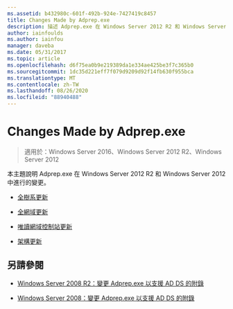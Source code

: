```yaml
---
ms.assetid: b432980c-601f-492b-924e-7427419c8457
title: Changes Made by Adprep.exe
description: 描述 Adprep.exe 在 Windows Server 2012 R2 和 Windows Server 2012 中進行的變更
author: iainfoulds
ms.author: iainfou
manager: daveba
ms.date: 05/31/2017
ms.topic: article
ms.openlocfilehash: d6f75ea0b9e219389da1e334ae425be3f7c365b0
ms.sourcegitcommit: 1dc35d221eff7f079d9209d92f14fb630f955bca
ms.translationtype: MT
ms.contentlocale: zh-TW
ms.lasthandoff: 08/26/2020
ms.locfileid: "88940488"
---
```

# <a name="changes-made-by-adprepexe"></a>Changes Made by Adprep.exe

> 適用於：Windows Server 2016、Windows Server 2012 R2、Windows Server 2012

本主題說明 Adprep.exe 在 Windows Server 2012 R2 和 Windows Server 2012 中進行的變更。

- [全樹系更新](../../../ad-ds/deploy/RODC/Forest-Wide-Updates.md)

- [全網域更新](../../../ad-ds/deploy/Domain-Wide-Updates.md)

- [唯讀網域控制站更新](../../../ad-ds/deploy/RODC/Read-Only-Domain-Controller-Updates.md)

- [架構更新](../../../ad-ds/deploy/Schema-Updates.md)

## <a name="see-also"></a>另請參閱

- [Windows Server 2008 R2：變更 Adprep.exe 以支援 AD DS 的附錄](/previous-versions/windows/it-pro/windows-server-2008-R2-and-2008/dd378876(v=ws.10))

- [Windows Server 2008：變更 Adprep.exe 以支援 AD DS 的附錄](/previous-versions/windows/it-pro/windows-server-2008-R2-and-2008/cc770703(v=ws.10))
